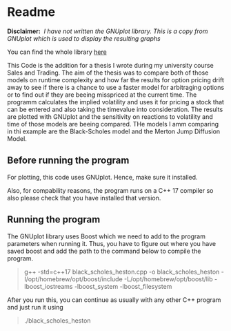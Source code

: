 # Readme
**Disclaimer:**&nbsp; 
_I have not written the GNUplot library. This is a copy from GNUplot which is used to display the resulting graphs_

You can find the whole library [here](https://github.com/dstahlke/gnuplot-iostream/tree/master)


This Code is the addition for a thesis I wrote during my university course Sales and Trading. The aim of the thesis was to compare both of those models on runtime complexity and how far the results for option pricing drift away to see if there is a chance to use a faster model for arbitraging options or to find out if they are beeing misspriced at the current time. The programm calculates the implied volatility and uses it for pricing a stock that can be entered and also taking the timevalue into consideration. The results are plotted with GNUplot and the sensitivity on reactions to volatility and time of those models are beeing compared. THe models I amm comparing in thi example are the Black-Scholes model and the Merton Jump Diffusion Model.

## Before running the program

For plotting, this code uses GNUplot. Hence, make sure it installed.

Also, for compability reasons, the program runs on a C++ 17 compiler so also please check that you have installed that version.

## Running the program

The GNUplot library uses Boost which we need to add to the program parameters when running it. Thus, you have to figure out where you have saved boost and add the path to the command below to compile the program.

> g++ -std=c++17 black_scholes_heston.cpp -o black_scholes_heston -I/opt/homebrew/opt/boost/include -L/opt/homebrew/opt/boost/lib -lboost_iostreams -lboost_system -lboost_filesystem

After you run this, you can continue as usually with any other C++ program and just run it using

> ./black_scholes_heston
